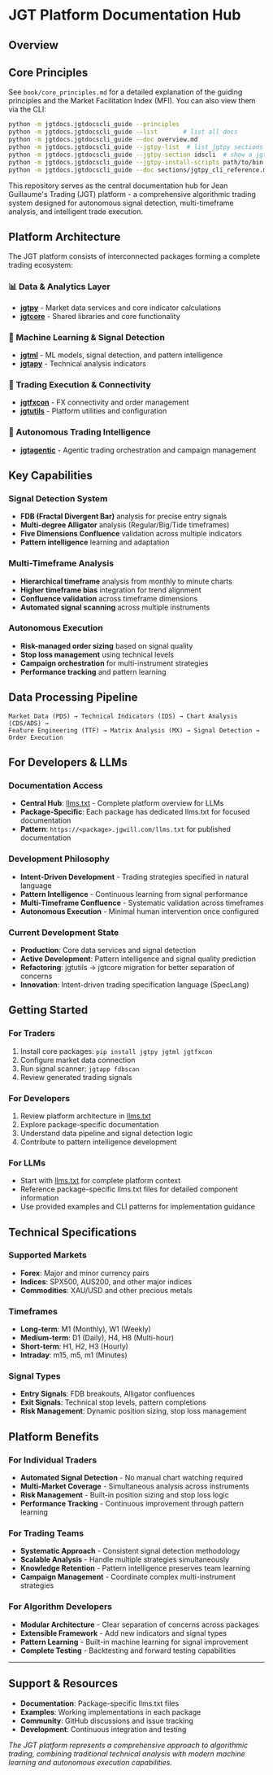 # JGT Platform Documentation Hub

## Overview

## Core Principles
See `book/core_principles.md` for a detailed explanation of the guiding principles and the Market Facilitation Index (MFI). You can also view them via the CLI:

```bash
python -m jgtdocs.jgtdocscli_guide --principles
python -m jgtdocs.jgtdocscli_guide --list       # list all docs
python -m jgtdocs.jgtdocscli_guide --doc overview.md
python -m jgtdocs.jgtdocscli_guide --jgtpy-list  # list jgtpy sections
python -m jgtdocs.jgtdocscli_guide --jgtpy-section idscli  # show a jgtpy section
python -m jgtdocs.jgtdocscli_guide --jgtpy-install-scripts path/to/bin --jgtpy-overwrite
python -m jgtdocs.jgtdocscli_guide --doc sections/jgtpy_cli_reference.md  # summary of guidecli_jgtpy
```


This repository serves as the central documentation hub for Jean Guillaume's Trading (JGT) platform - a comprehensive algorithmic trading system designed for autonomous signal detection, multi-timeframe analysis, and intelligent trade execution.

## Platform Architecture

The JGT platform consists of interconnected packages forming a complete trading ecosystem:

### 📊 Data & Analytics Layer
- **[jgtpy](https://github.com/jgwill/jgtpy)** - Market data services and core indicator calculations
- **[jgtcore](https://github.com/jgwill/jgtcore)** - Shared libraries and core functionality

### 🤖 Machine Learning & Signal Detection
- **[jgtml](https://github.com/jgwill/jgtml)** - ML models, signal detection, and pattern intelligence
- **[jgtapy](https://github.com/jgwill/jgtapy)** - Technical analysis indicators

### 🔗 Trading Execution & Connectivity
- **[jgtfxcon](https://github.com/jgwill/jgtfxcon)** - FX connectivity and order management
- **[jgtutils](https://github.com/jgwill/jgtutils)** - Platform utilities and configuration

### 🧠 Autonomous Trading Intelligence
- **[jgtagentic](https://github.com/jgwill/jgtagentic)** - Agentic trading orchestration and campaign management

## Key Capabilities

### Signal Detection System
- **FDB (Fractal Divergent Bar)** analysis for precise entry signals
- **Multi-degree Alligator** analysis (Regular/Big/Tide timeframes)
- **Five Dimensions Confluence** validation across multiple indicators
- **Pattern intelligence** learning and adaptation

### Multi-Timeframe Analysis
- **Hierarchical timeframe** analysis from monthly to minute charts
- **Higher timeframe bias** integration for trend alignment
- **Confluence validation** across timeframe dimensions
- **Automated signal scanning** across multiple instruments

### Autonomous Execution
- **Risk-managed order sizing** based on signal quality
- **Stop loss management** using technical levels
- **Campaign orchestration** for multi-instrument strategies
- **Performance tracking** and pattern learning

## Data Processing Pipeline

```
Market Data (PDS) → Technical Indicators (IDS) → Chart Analysis (CDS/ADS) → 
Feature Engineering (TTF) → Matrix Analysis (MX) → Signal Detection → Order Execution
```

## For Developers & LLMs

### Documentation Access
- **Central Hub**: [llms.txt](./llms.txt) - Complete platform overview for LLMs
- **Package-Specific**: Each package has dedicated llms.txt for focused documentation
- **Pattern**: `https://<package>.jgwill.com/llms.txt` for published documentation

### Development Philosophy
- **Intent-Driven Development** - Trading strategies specified in natural language
- **Pattern Intelligence** - Continuous learning from signal performance
- **Multi-Timeframe Confluence** - Systematic validation across timeframes
- **Autonomous Execution** - Minimal human intervention once configured

### Current Development State
- **Production**: Core data services and signal detection
- **Active Development**: Pattern intelligence and signal quality prediction
- **Refactoring**: jgtutils → jgtcore migration for better separation of concerns
- **Innovation**: Intent-driven trading specification language (SpecLang)

## Getting Started

### For Traders
1. Install core packages: `pip install jgtpy jgtml jgtfxcon`
2. Configure market data connection
3. Run signal scanner: `jgtapp fdbscan`
4. Review generated trading signals

### For Developers
1. Review platform architecture in [llms.txt](./llms.txt)
2. Explore package-specific documentation
3. Understand data pipeline and signal detection logic
4. Contribute to pattern intelligence development

### For LLMs
- Start with [llms.txt](./llms.txt) for complete platform context
- Reference package-specific llms.txt files for detailed component information
- Use provided examples and CLI patterns for implementation guidance

## Technical Specifications

### Supported Markets
- **Forex**: Major and minor currency pairs
- **Indices**: SPX500, AUS200, and other major indices  
- **Commodities**: XAU/USD and other precious metals

### Timeframes
- **Long-term**: M1 (Monthly), W1 (Weekly)
- **Medium-term**: D1 (Daily), H4, H8 (Multi-hour)
- **Short-term**: H1, H2, H3 (Hourly)
- **Intraday**: m15, m5, m1 (Minutes)

### Signal Types
- **Entry Signals**: FDB breakouts, Alligator confluences
- **Exit Signals**: Technical stop levels, pattern completions
- **Risk Management**: Dynamic position sizing, stop loss management

## Platform Benefits

### For Individual Traders
- **Automated Signal Detection** - No manual chart watching required
- **Multi-Market Coverage** - Simultaneous analysis across instruments
- **Risk Management** - Built-in position sizing and stop loss logic
- **Performance Tracking** - Continuous improvement through pattern learning

### For Trading Teams
- **Systematic Approach** - Consistent signal detection methodology
- **Scalable Analysis** - Handle multiple strategies simultaneously
- **Knowledge Retention** - Pattern intelligence preserves team learning
- **Campaign Management** - Coordinate complex multi-instrument strategies

### For Algorithm Developers
- **Modular Architecture** - Clear separation of concerns across packages
- **Extensible Framework** - Add new indicators and signal types
- **Pattern Learning** - Built-in machine learning for signal improvement
- **Complete Testing** - Backtesting and forward testing capabilities

---

## Support & Resources

- **Documentation**: Package-specific llms.txt files
- **Examples**: Working implementations in each package
- **Community**: GitHub discussions and issue tracking
- **Development**: Continuous integration and testing

*The JGT platform represents a comprehensive approach to algorithmic trading, combining traditional technical analysis with modern machine learning and autonomous execution capabilities.*
